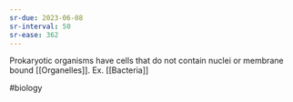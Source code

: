 ```yaml
---
sr-due: 2023-06-08
sr-interval: 50
sr-ease: 362
---
```

Prokaryotic organisms have cells that do not contain nuclei or membrane bound [[Organelles]]. 
Ex. [[Bacteria]]

#biology 